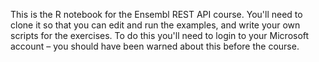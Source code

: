 This is the R notebook for the Ensembl REST API course. You'll need to clone it so that you can edit and run the examples, and write your own scripts for the exercises. To do this you'll need to login to your Microsoft account – you should have been warned about this before the course.